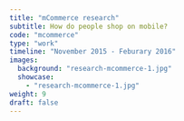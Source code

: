 ```yaml
---
title: "mCommerce research"
subtitle: How do people shop on mobile?
code: "mcommerce"
type: "work"
timeline: "November 2015 - Feburary 2016"
images:
  background: "research-mcommerce-1.jpg"
  showcase: 
    - "research-mcommerce-1.jpg"
weight: 9
draft: false
---
```



